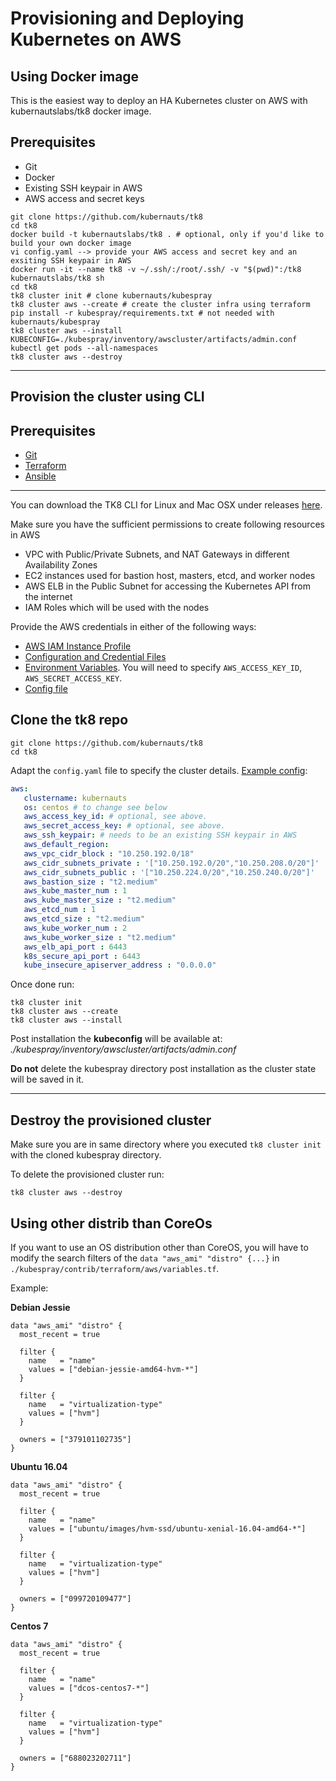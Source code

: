 # Provisioning and Deploying Kubernetes on AWS

## Using Docker image

This is the easiest way to deploy an HA Kubernetes cluster on AWS with kubernautslabs/tk8 docker image.

## Prerequisites

* Git
* Docker
* Existing SSH keypair in AWS
* AWS access and secret keys

```shell
git clone https://github.com/kubernauts/tk8
cd tk8
docker build -t kubernautslabs/tk8 . # optional, only if you'd like to build your own docker image
vi config.yaml --> provide your AWS access and secret key and an exsiting SSH keypair in AWS
docker run -it --name tk8 -v ~/.ssh/:/root/.ssh/ -v "$(pwd)":/tk8 kubernautslabs/tk8 sh
cd tk8
tk8 cluster init # clone kubernauts/kubespray
tk8 cluster aws --create # create the cluster infra using terraform
pip install -r kubespray/requirements.txt # not needed with kubernauts/kubespray
tk8 cluster aws --install
KUBECONFIG=./kubespray/inventory/awscluster/artifacts/admin.conf kubectl get pods --all-namespaces
tk8 cluster aws --destroy
```

---

## Provision the cluster using CLI

## Prerequisites

* [Git](https://git-scm.com/)
* [Terraform](https://www.terraform.io/downloads.html)
* [Ansible](https://docs.ansible.com/ansible/latest/installation_guide/intro_installation.html)

---

You can download the TK8 CLI for Linux and Mac OSX under releases [here](https://github.com/kubernauts/tk8/releases).

Make sure you have the sufficient permissions to create following resources in AWS

* VPC with Public/Private Subnets, and NAT Gateways in different Availability Zones
* EC2 instances used for bastion host, masters, etcd, and worker nodes
* AWS ELB in the Public Subnet for accessing the Kubernetes API from the internet
* IAM Roles which will be used with the nodes

Provide the AWS credentials in either of the following ways:

* [AWS IAM Instance Profile](https://docs.aws.amazon.com/codedeploy/latest/userguide/getting-started-create-iam-instance-profile.html)
* [Configuration and Credential Files](https://docs.aws.amazon.com/cli/latest/userguide/cli-config-files.html)
* [Environment Variables](https://docs.aws.amazon.com/cli/latest/userguide/cli-environment.html). You will need to specify `AWS_ACCESS_KEY_ID`, `AWS_SECRET_ACCESS_KEY`.
* [Config file](../config.yaml)

## Clone the tk8 repo

```shell
git clone https://github.com/kubernauts/tk8
cd tk8
```

Adapt the `config.yaml` file to specify the cluster details. [Example config](../config.yaml):

```yaml
aws:
   clustername: kubernauts
   os: centos # to change see below
   aws_access_key_id: # optional, see above.
   aws_secret_access_key: # optional, see above.
   aws_ssh_keypair: # needs to be an existing SSH keypair in AWS
   aws_default_region:
   aws_vpc_cidr_block : "10.250.192.0/18"
   aws_cidr_subnets_private : '["10.250.192.0/20","10.250.208.0/20"]'
   aws_cidr_subnets_public : '["10.250.224.0/20","10.250.240.0/20"]'
   aws_bastion_size : "t2.medium"
   aws_kube_master_num : 1
   aws_kube_master_size : "t2.medium"
   aws_etcd_num : 1
   aws_etcd_size : "t2.medium"
   aws_kube_worker_num : 2
   aws_kube_worker_size : "t2.medium"
   aws_elb_api_port : 6443
   k8s_secure_api_port : 6443
   kube_insecure_apiserver_address : "0.0.0.0"
```

Once done run:

```shell
tk8 cluster init
tk8 cluster aws --create
tk8 cluster aws --install
```

Post installation the **kubeconfig** will be available at: _./kubespray/inventory/awscluster/artifacts/admin.conf_

**Do not** delete the kubespray directory post installation as the cluster state will be saved in it.

---

## Destroy the provisioned cluster

Make sure you are in same directory where you executed `tk8 cluster init` with the cloned kubespray directory.

To delete the provisioned cluster run:

```shell
tk8 cluster aws --destroy
```

## Using other distrib than CoreOs

If you want to use an OS distribution other than CoreOS, you will have to modify the search filters of the `data "aws_ami" "distro" {...}` in `./kubespray/contrib/terraform/aws/variables.tf`.

Example:

**Debian Jessie**

```hcl
data "aws_ami" "distro" {
  most_recent = true

  filter {
    name   = "name"
    values = ["debian-jessie-amd64-hvm-*"]
  }

  filter {
    name   = "virtualization-type"
    values = ["hvm"]
  }

  owners = ["379101102735"]
}
```

**Ubuntu 16.04**

```hcl
data "aws_ami" "distro" {
  most_recent = true

  filter {
    name   = "name"
    values = ["ubuntu/images/hvm-ssd/ubuntu-xenial-16.04-amd64-*"]
  }

  filter {
    name   = "virtualization-type"
    values = ["hvm"]
  }

  owners = ["099720109477"]
}
```

**Centos 7**

```hcl
data "aws_ami" "distro" {
  most_recent = true

  filter {
    name   = "name"
    values = ["dcos-centos7-*"]
  }

  filter {
    name   = "virtualization-type"
    values = ["hvm"]
  }

  owners = ["688023202711"]
}
```



